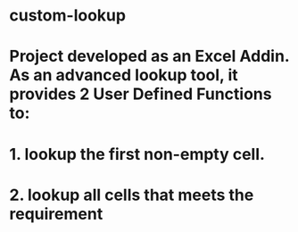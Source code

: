# custom-lookup
# Project developed as an Excel Addin. As an advanced lookup tool, it provides 2 User Defined Functions to:
# 1. lookup the first non-empty cell.
# 2. lookup all cells that meets the requirement
